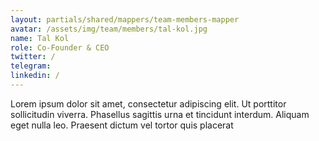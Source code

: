 ```yaml
---
layout: partials/shared/mappers/team-members-mapper
avatar: /assets/img/team/members/tal-kol.jpg
name: Tal Kol
role: Co-Founder & CEO
twitter: /
telegram:
linkedin: /
---
```


Lorem ipsum dolor sit amet, consectetur adipiscing elit. Ut porttitor sollicitudin viverra. Phasellus sagittis urna et tincidunt interdum. Aliquam eget nulla leo. Praesent dictum vel tortor quis placerat
